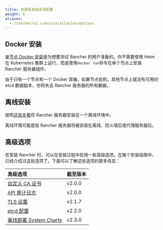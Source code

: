 ```yaml
---
title: 资源及高级选项配置
weight: 4
aliases:
  - /rancher/v2.x/en/installation/options
---
```


## Docker 安装

[单节点 Docker 安装](/docs/rancher2/installation_new/other-installation-methods/single-node-docker/_index)是为想要测试 Rancher 的用户准备的。你不需要使用 Helm 在 Kubernetes 集群上运行，而是使用`docker run`命令在单个节点上安装 Rancher 服务器组件。

由于只有一个节点和一个 Docker 容器，如果节点宕机，其他节点上就没有可用的 etcd 数据副本，你将失去 Rancher 服务器的所有数据。

## 离线安装

按照[这些步骤](/docs/rancher2/installation_new/other-installation-methods/air-gap/_index)将 Rancher 服务器安装在一个离线环境中。

离线环境可能是指 Rancher 服务器将被安装在离线、防火墙后或代理服务器后。

## 高级选项

在安装 Rancher 时，可以在安装过程中启用一些高级选项。在每个安装指南中，已经介绍过这些选项了。下面可以了解这些选项的更多信息：

| 高级选项                                                                                 | 截至版本 |
| :--------------------------------------------------------------------------------------- | :------- |
| [自定义 CA 证书](/docs/rancher2/installation/options/custom-ca-root-certificate/_index)  | v2.0.0   |
| [API 审计日志](/docs/rancher2/installation/options/api-audit-log/_index)                 | v2.0.0   |
| [TLS 设置](/docs/rancher2/installation/options/tls-settings/_index)                      | v2.1.7   |
| [etcd 配置](/docs/rancher2/installation/options/etcd/_index)                             | v2.2.0   |
| [离线部署 System Charts](/docs/rancher2/installation/options/local-system-charts/_index) | v2.3.0   |
